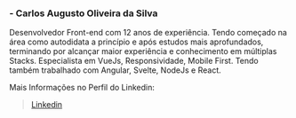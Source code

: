 ### - Carlos Augusto Oliveira da Silva

Desenvolvedor Front-end com 12 anos de experiência. Tendo começado na área como autodidata a princípio e após estudos mais aprofundados, terminando por alcançar maior experiência e conhecimento em múltiplas Stacks.
Especialista em VueJs, Responsividade, Mobile First. Tendo também trabalhado com Angular, Svelte, NodeJs e React.

Mais Informações no Perfil do Linkedin:
> [Linkedin](https://www.linkedin.com/in/carlosxell/)
